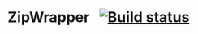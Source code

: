 # ZipWrapper &nbsp;&nbsp;<a href="https://ci.appveyor.com/project/KBuroz/parallax"><img src="https://ci.appveyor.com/api/projects/status/uyv5i6vudhvukdas?svg=true" alt="Build status"></a>
